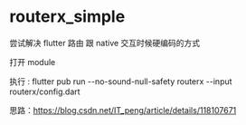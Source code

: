 # routerx_simple
尝试解决 flutter  路由 跟 native 交互时候硬编码的方式


打开 module 

 执行 : flutter pub run --no-sound-null-safety  routerx --input routerx/config.dart

 思路：https://blog.csdn.net/IT_peng/article/details/118107671
